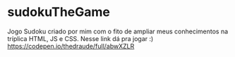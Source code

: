 # sudokuTheGame

Jogo Sudoku criado por mim com o fito de ampliar meus conhecimentos na tríplica HTML, JS e CSS.
Nesse link dá pra jogar :)
https://codepen.io/thedraude/full/abwXZLR

